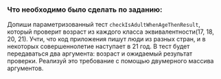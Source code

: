 ### Что необходимо было сделать по заданию:

Допиши параметризованный тест `checkIsAdultWhenAgeThenResult`, который проверит возраст из каждого класса эквивалентности(17, 18, 20, 21). Учти, что код приложения пишут люди из разных стран, и в некоторых совершеннолетие наступает в 21 год.
В тест будет передаваться два аргумента: возраст и ожидаемый результат проверки. Реализуй это требование с помощью двумерного массива аргументов.
